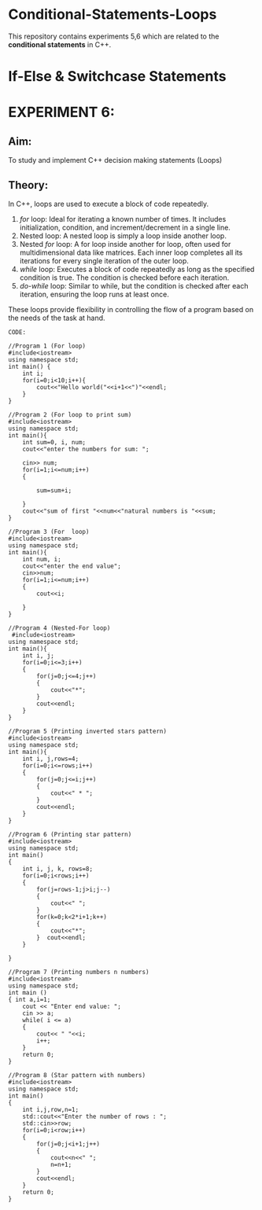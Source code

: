 # Conditional-Statements-Loops
This repository contains experiments 5,6 which are related to the __conditional statements__ in C++.

# If-Else & Switchcase Statements
# EXPERIMENT 6:
## Aim: 
To study and implement C++ decision making statements (Loops)
## Theory: 
In C++, loops are used to execute a block of code repeatedly.

1. *for* loop: Ideal for iterating a known number of times. It includes initialization, condition, and increment/decrement in a single line.
2. Nested loop: A nested loop is simply a loop inside another loop.
3. Nested *for* loop: A for loop inside another for loop, often used for multidimensional data like matrices. Each inner loop completes all its iterations for every single iteration of the outer loop.
4. *while* loop: Executes a block of code repeatedly as long as the specified condition is true. The condition is checked before each iteration.
5. *do-while* loop: Similar to while, but the condition is checked after each iteration, ensuring the loop runs at least once.

These loops provide flexibility in controlling the flow of a program based on the needs of the task at hand.

~~~
CODE:

//Program 1 (For loop)
#include<iostream>
using namespace std;
int main() {
    int i;
    for(i=0;i<10;i++){
        cout<<"Hello world("<<i+1<<")"<<endl;
    }
}

//Program 2 (For loop to print sum)
#include<iostream>
using namespace std;
int main(){
    int sum=0, i, num;
    cout<<"enter the numbers for sum: ";
    
    cin>> num;
    for(i=1;i<=num;i++)
    {
         
        sum=sum+i;
          
    }
    cout<<"sum of first "<<num<<"natural numbers is "<<sum;
}

//Program 3 (For  loop)
#include<iostream>
using namespace std;
int main(){
    int num, i;
    cout<<"enter the end value";
    cin>>num;
    for(i=1;i<=num;i++)
    {
        cout<<i;
        
    }
}

//Program 4 (Nested-For loop)
 #include<iostream>
using namespace std;
int main(){
    int i, j;
    for(i=0;i<=3;i++)
    {
        for(j=0;j<=4;j++)
        {
            cout<<"*";
        }
        cout<<endl;
    }
}
    
//Program 5 (Printing inverted stars pattern)
#include<iostream>
using namespace std;
int main(){
    int i, j,rows=4;
    for(i=0;i<=rows;i++)
    {
        for(j=0;j<=i;j++)
        {
            cout<<" * ";
        }
        cout<<endl;
    }
}

//Program 6 (Printing star pattern)
#include<iostream>
using namespace std;
int main() 
{
    int i, j, k, rows=8;
    for(i=0;i<rows;i++)
    {
        for(j=rows-1;j>i;j--)
        {
            cout<<" ";
        }
        for(k=0;k<2*i+1;k++)
        {
            cout<<"*";
        }  cout<<endl;
    }
    
}
           
//Program 7 (Printing numbers n numbers)
#include<iostream>
using namespace std;
int main ()
{ int a,i=1;
    cout << "Enter end value: ";
    cin >> a;
    while( i <= a)
    { 
        cout<< " "<<i;
        i++;
    }
    return 0;
}

//Program 8 (Star pattern with numbers)
#include<iostream>
using namespace std;
int main()
{
    int i,j,row,n=1;
    std::cout<<"Enter the number of rows : ";
    std::cin>>row;
    for(i=0;i<row;i++)
    {
        for(j=0;j<i+1;j++)
        {
            cout<<n<<" ";
            n=n+1;
        }
        cout<<endl;
    }
    return 0;
}
~~~
